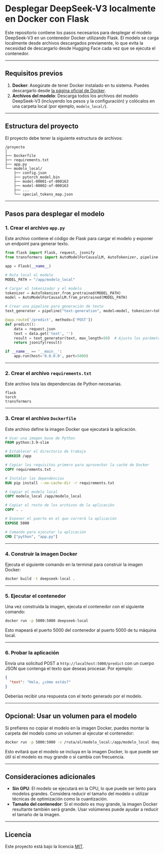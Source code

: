 # Desplegar DeepSeek-V3 localmente en Docker con Flask

Este repositorio contiene los pasos necesarios para desplegar el modelo DeepSeek-V3 en un contenedor Docker utilizando Flask. El modelo se carga localmente desde archivos descargados previamente, lo que evita la necesidad de descargarlo desde Hugging Face cada vez que se ejecuta el contenedor.

---

## Requisitos previos

1. **Docker**: Asegúrate de tener Docker instalado en tu sistema. Puedes descargarlo desde [la página oficial de Docker](https://www.docker.com/products/docker-desktop).
2. **Archivos del modelo**: Descarga todos los archivos del modelo DeepSeek-V3 (incluyendo los pesos y la configuración) y colócalos en una carpeta local (por ejemplo, `modelo_local/`).

---

## Estructura del proyecto

El proyecto debe tener la siguiente estructura de archivos:

```
/proyecto
│
├── Dockerfile
├── requirements.txt
├── app.py
└── modelo_local/
    ├── config.json
    ├── pytorch_model.bin
    ├── model-00001-of-000163
    ├── model-00002-of-000163
    ├── ...
    └── special_tokens_map.json
```

---

## Pasos para desplegar el modelo

### 1. Crear el archivo `app.py`

Este archivo contiene el código de Flask para cargar el modelo y exponer un endpoint para generar texto.

```python
from flask import Flask, request, jsonify
from transformers import AutoModelForCausalLM, AutoTokenizer, pipeline

app = Flask(__name__)

# Ruta local al modelo
MODEL_PATH = "/app/modelo_local"

# Cargar el tokenizador y el modelo
tokenizer = AutoTokenizer.from_pretrained(MODEL_PATH)
model = AutoModelForCausalLM.from_pretrained(MODEL_PATH)

# Crear una pipeline para generación de texto
text_generator = pipeline("text-generation", model=model, tokenizer=tokenizer)

@app.route('/predict', methods=['POST'])
def predict():
    data = request.json
    text = data.get('text', '')
    result = text_generator(text, max_length=50)  # Ajusta los parámetros según sea necesario
    return jsonify(result)

if __name__ == '__main__':
    app.run(host='0.0.0.0', port=5000)
```

---

### 2. Crear el archivo `requirements.txt`

Este archivo lista las dependencias de Python necesarias.

```
flask
torch
transformers
```

---

### 3. Crear el archivo `Dockerfile`

Este archivo define la imagen Docker que ejecutará la aplicación.

```Dockerfile
# Usar una imagen base de Python
FROM python:3.9-slim

# Establecer el directorio de trabajo
WORKDIR /app

# Copiar los requisitos primero para aprovechar la caché de Docker
COPY requirements.txt .

# Instalar las dependencias
RUN pip install --no-cache-dir -r requirements.txt

# Copiar el modelo local
COPY modelo_local /app/modelo_local

# Copiar el resto de los archivos de la aplicación
COPY . .

# Exponer el puerto en el que correrá la aplicación
EXPOSE 5000

# Comando para ejecutar la aplicación
CMD ["python", "app.py"]
```

---

### 4. Construir la imagen Docker

Ejecuta el siguiente comando en la terminal para construir la imagen Docker:

```bash
docker build -t deepseek-local .
```

---

### 5. Ejecutar el contenedor

Una vez construida la imagen, ejecuta el contenedor con el siguiente comando:

```bash
docker run -p 5000:5000 deepseek-local
```

Esto mapeará el puerto 5000 del contenedor al puerto 5000 de tu máquina local.

---

### 6. Probar la aplicación

Envía una solicitud POST a `http://localhost:5000/predict` con un cuerpo JSON que contenga el texto que deseas procesar. Por ejemplo:

```json
{
  "text": "Hola, ¿cómo estás?"
}
```

Deberías recibir una respuesta con el texto generado por el modelo.

---

## Opcional: Usar un volumen para el modelo

Si prefieres no copiar el modelo en la imagen Docker, puedes montar la carpeta del modelo como un volumen al ejecutar el contenedor:

```bash
docker run -p 5000:5000 -v /ruta/al/modelo_local:/app/modelo_local deepseek-local
```

Esto evitará que el modelo se incluya en la imagen Docker, lo que puede ser útil si el modelo es muy grande o si cambia con frecuencia.

---

## Consideraciones adicionales

- **Sin GPU**: El modelo se ejecutará en la CPU, lo que puede ser lento para modelos grandes. Considera reducir el tamaño del modelo o utilizar técnicas de optimización como la cuantización.
- **Tamaño del contenedor**: Si el modelo es muy grande, la imagen Docker resultante también será grande. Usar volúmenes puede ayudar a reducir el tamaño de la imagen.

---

## Licencia

Este proyecto está bajo la licencia [MIT](LICENSE).
